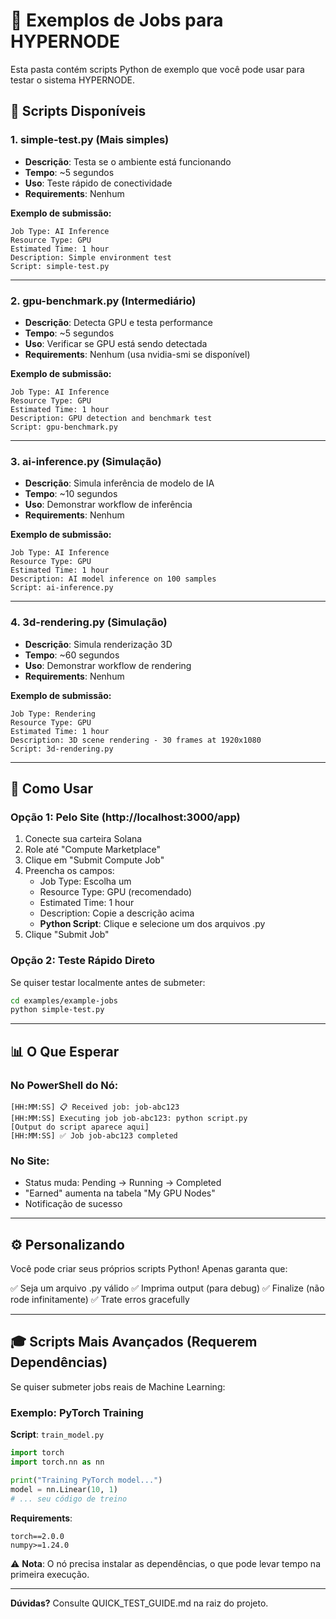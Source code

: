 # 📝 Exemplos de Jobs para HYPERNODE

Esta pasta contém scripts Python de exemplo que você pode usar para testar o sistema HYPERNODE.

## 🎯 Scripts Disponíveis

### 1. **simple-test.py** (Mais simples)
- **Descrição**: Testa se o ambiente está funcionando
- **Tempo**: ~5 segundos
- **Uso**: Teste rápido de conectividade
- **Requirements**: Nenhum

**Exemplo de submissão:**
```
Job Type: AI Inference
Resource Type: GPU
Estimated Time: 1 hour
Description: Simple environment test
Script: simple-test.py
```

---

### 2. **gpu-benchmark.py** (Intermediário)
- **Descrição**: Detecta GPU e testa performance
- **Tempo**: ~5 segundos
- **Uso**: Verificar se GPU está sendo detectada
- **Requirements**: Nenhum (usa nvidia-smi se disponível)

**Exemplo de submissão:**
```
Job Type: AI Inference
Resource Type: GPU
Estimated Time: 1 hour
Description: GPU detection and benchmark test
Script: gpu-benchmark.py
```

---

### 3. **ai-inference.py** (Simulação)
- **Descrição**: Simula inferência de modelo de IA
- **Tempo**: ~10 segundos
- **Uso**: Demonstrar workflow de inferência
- **Requirements**: Nenhum

**Exemplo de submissão:**
```
Job Type: AI Inference
Resource Type: GPU
Estimated Time: 1 hour
Description: AI model inference on 100 samples
Script: ai-inference.py
```

---

### 4. **3d-rendering.py** (Simulação)
- **Descrição**: Simula renderização 3D
- **Tempo**: ~60 segundos
- **Uso**: Demonstrar workflow de rendering
- **Requirements**: Nenhum

**Exemplo de submissão:**
```
Job Type: Rendering
Resource Type: GPU
Estimated Time: 1 hour
Description: 3D scene rendering - 30 frames at 1920x1080
Script: 3d-rendering.py
```

---

## 🚀 Como Usar

### Opção 1: Pelo Site (http://localhost:3000/app)

1. Conecte sua carteira Solana
2. Role até "Compute Marketplace"
3. Clique em "Submit Compute Job"
4. Preencha os campos:
   - Job Type: Escolha um
   - Resource Type: GPU (recomendado)
   - Estimated Time: 1 hour
   - Description: Copie a descrição acima
   - **Python Script**: Clique e selecione um dos arquivos .py
5. Clique "Submit Job"

### Opção 2: Teste Rápido Direto

Se quiser testar localmente antes de submeter:

```bash
cd examples/example-jobs
python simple-test.py
```

---

## 📊 O Que Esperar

### No PowerShell do Nó:
```
[HH:MM:SS] 📋 Received job: job-abc123
[HH:MM:SS] Executing job job-abc123: python script.py
[Output do script aparece aqui]
[HH:MM:SS] ✅ Job job-abc123 completed
```

### No Site:
- Status muda: Pending → Running → Completed
- "Earned" aumenta na tabela "My GPU Nodes"
- Notificação de sucesso

---

## ⚙️ Personalizando

Você pode criar seus próprios scripts Python! Apenas garanta que:

✅ Seja um arquivo .py válido
✅ Imprima output (para debug)
✅ Finalize (não rode infinitamente)
✅ Trate erros gracefully

---

## 🎓 Scripts Mais Avançados (Requerem Dependências)

Se quiser submeter jobs reais de Machine Learning:

### Exemplo: PyTorch Training

**Script**: `train_model.py`
```python
import torch
import torch.nn as nn

print("Training PyTorch model...")
model = nn.Linear(10, 1)
# ... seu código de treino
```

**Requirements**:
```
torch==2.0.0
numpy>=1.24.0
```

⚠️ **Nota**: O nó precisa instalar as dependências, o que pode levar tempo na primeira execução.

---

**Dúvidas?** Consulte QUICK_TEST_GUIDE.md na raiz do projeto.
